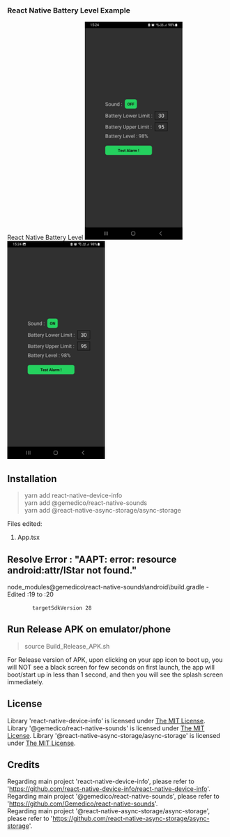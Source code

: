 ### React Native Battery Level Example

React Native Battery Level
<img src="rnBatteryLevel_OFF.jpeg" height="500"/>
<img src="rnBatteryLevel_ON.jpeg" height="500"/>

## Installation
> yarn add react-native-device-info  
> yarn add @gemedico/react-native-sounds  
> yarn add @react-native-async-storage/async-storage 

Files edited:
1. App.tsx

## Resolve Error :  "AAPT: error: resource android:attr/lStar not found."
node_modules\@gemedico\react-native-sounds\android\build.gradle - Edited :19 to :20
```        minSdkVersion 16
        targetSdkVersion 28
```
## Run Release APK on emulator/phone
> source Build_Release_APK.sh

For Release version of APK, upon clicking on your app icon to boot up, you will NOT see a black screen for few seconds on first launch, the app will boot/start up in less than 1 second, and then you will see the splash screen immediately.

## License

Library 'react-native-device-info' is licensed under [The MIT License](https://mit-license.org/). 
Library '@gemedico/react-native-sounds' is licensed under [The MIT License](https://mit-license.org/). 
Library '@react-native-async-storage/async-storage' is licensed under [The MIT License](https://mit-license.org/). 

## Credits

Regarding main project 'react-native-device-info', please refer to 'https://github.com/react-native-device-info/react-native-device-info'.  
Regarding main project '@gemedico/react-native-sounds', please refer to 'https://github.com/Gemedico/react-native-sounds'.  
Regarding main project '@react-native-async-storage/async-storage', please refer to 'https://github.com/react-native-async-storage/async-storage'.  





